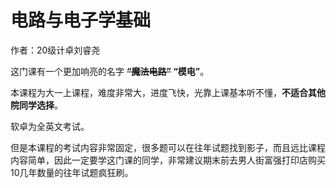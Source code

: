 # 电路与电子学基础

作者：20级计卓刘睿尧

这门课有一个更加响亮的名字 **<del>“魔法电路”</del> “模电”**。

本课程为大一上课程，难度非常大，进度飞快，光靠上课基本听不懂，**不适合其他院同学选择**。

软卓为全英文考试。

但是本课程的考试内容非常固定，很多题可以在往年试题找到影子，而且远比课程内容简单，因此一定要学这门课的同学，非常建议期末前去男人街富强打印店购买10几年数量的往年试题疯狂刷。

